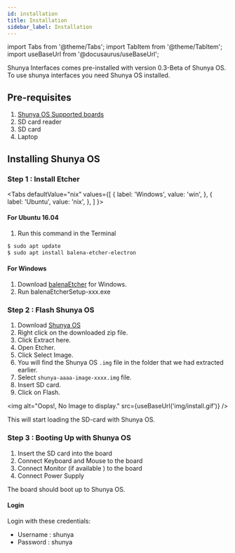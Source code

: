 ```yaml
---
id: installation
title: Installation
sidebar_label: Installation
---
```


import Tabs from '@theme/Tabs';
import TabItem from '@theme/TabItem';
import useBaseUrl from '@docusaurus/useBaseUrl';

Shunya Interfaces comes pre-installed with version 0.3-Beta of Shunya OS.
To use shunya interfaces you need Shunya OS installed.

## Pre-requisites 
1. [Shunya OS Supported boards](http://releases.shunyaos.org/interfaces-images/)
2. SD card reader 
3. SD card 
4. Laptop 


## Installing Shunya OS 

### Step 1 : Install Etcher 

<Tabs
  defaultValue="nix"
  values={[
    { label: 'Windows', value: 'win', },
    { label: 'Ubuntu', value: 'nix', },
  ]
}>


<TabItem value="nix">

#### For Ubuntu 16.04 
1. Run this command in the Terminal 

```bash
$ sudo apt update
$ sudo apt install balena-etcher-electron
```

</TabItem>
<TabItem value="win">

#### For Windows
1. Download [balenaEtcher](https://www.balena.io/etcher/) for Windows. 
2. Run balenaEtcherSetup-xxx.exe

</TabItem>
</Tabs>

### Step 2 : Flash Shunya OS  

1. Download [Shunya OS](http://releases.shunyaos.org/interfaces-images/)
1. Right click on the downloaded zip file.
1. Click Extract here.
1. Open Etcher.
1. Click Select Image.
1. You will find the Shunya OS `.img` file in the folder that we had extracted earlier. 
1. Select `shunya-aaaa-image-xxxx.img` file.
1. Insert SD card.
1. Click on Flash. 

<img alt="Oops!, No Image to display." src={useBaseUrl('img/install.gif')} />

This will start loading the SD-card with Shunya OS.

### Step 3 :  Booting Up with Shunya OS 
1. Insert the SD card into the board 
2. Connect Keyboard and Mouse to the board 
3. Connect Monitor (if available ) to the board 
4. Connect Power Supply 


The board should boot up to Shunya OS.

#### Login 
Login with these credentials:

- Username : shunya
- Password : shunya 
